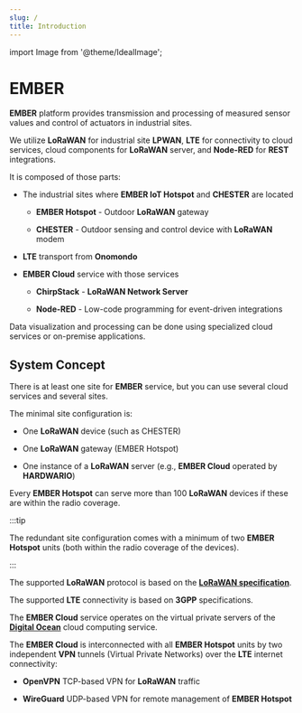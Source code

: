```yaml
---
slug: /
title: Introduction
---
```

import Image from '@theme/IdealImage';

# EMBER

**EMBER** platform provides transmission and processing of measured sensor values and control of actuators in industrial sites.

We utilize **LoRaWAN** for industrial site **LPWAN**, **LTE** for connectivity to cloud services, cloud components for **LoRaWAN** server, and **Node-RED** for **REST** integrations.

It is composed of those parts:

* The industrial sites where **EMBER IoT Hotspot** and **CHESTER** are located

  * **EMBER Hotspot** - Outdoor **LoRaWAN** gateway

  * **CHESTER** - Outdoor sensing and control device with **LoRaWAN** modem

* **LTE** transport from **Onomondo**

* **EMBER Cloud** service with those services

  * **ChirpStack** - **LoRaWAN Network Server**

  * **Node-RED** - Low-code programming for event-driven integrations

Data visualization and processing can be done using specialized cloud services or on-premise applications.

## System Concept

There is at least one site for **EMBER** service, but you can use several cloud services and several sites.

The minimal site configuration is:

* One **LoRaWAN** device (such as CHESTER)

* One **LoRaWAN** gateway (EMBER Hotspot)

* One instance of a **LoRaWAN** server (e.g., **EMBER Cloud** operated by **HARDWARIO**)

Every **EMBER Hotspot** can serve more than 100 **LoRaWAN** devices if these are within the radio coverage.

:::tip

The redundant site configuration comes with a minimum of two **EMBER Hotspot** units (both within the radio coverage of the devices).

:::

The supported **LoRaWAN** protocol is based on the [**LoRaWAN specification**](https://lora-alliance.org/about-lorawan/).

The supported **LTE** connectivity is based on **3GPP** specifications.

The **EMBER Cloud** service operates on the virtual private servers of the [**Digital Ocean**](https://www.digitalocean.com/products/droplets) cloud computing service.

The **EMBER Cloud** is interconnected with all **EMBER Hotspot** units by two independent **VPN** tunnels (Virtual Private Networks) over the **LTE** internet connectivity:

* **OpenVPN** TCP-based VPN for **LoRaWAN** traffic

* **WireGuard** UDP-based VPN for remote management of **EMBER Hotspot**
